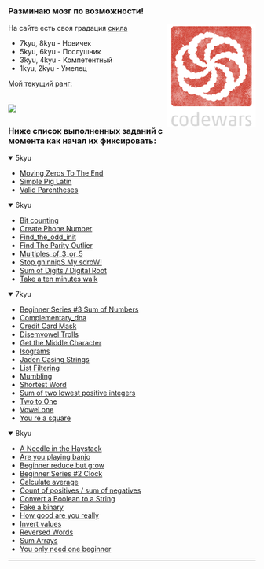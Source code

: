 ### **Разминаю мозг по возможности!**

<img src="codewars.png" align="right"/>

На сайте есть своя градация [скила](https://www.codewars.com/about)

- 7kyu, 8kyu - Новичек
- 5kyu, 6kyu - Послушник
- 3kyu, 4kyu - Компетентный
- 1kyu, 2kyu - Умелец

[Мой текущий ранг](https://www.codewars.com/users/Lukiyky):

![](https://www.codewars.com/users/Lukiyky/badges/large)
---


### Ниже список выполненных заданий с момента как начал их фиксировать:


<details open><summary>5kyu</summary>

  - [Moving Zeros To The End](solutions/5kyu/moving_zeros_to_the_end)
  - [Simple Pig Latin](solutions/5kyu/simple_pig_latin)
  - [Valid Parentheses](solutions/5kyu/valid_parentheses)

</details>

<details open><summary> 6kyu</summary>

  - [Bit counting](solutions/6kyu/bit_сounting)
  - [Create Phone Number](solutions/6kyu/create_phone_number)
  - [Find_the_odd_init](solutions/6kyu/find_the_odd_int)
  - [Find The Parity Outlier](solutions/6kyu/find_the_parity_outlier)
  - [Multiples_of_3_or_5](solutions/6kyu/multiples_of_3_or_5)
  - [Stop gninnipS My sdroW!](solutions/6kyu/stop_gninnips_my_sdrow)
  - [Sum of Digits / Digital Root](solutions/6kyu/sum_of_digits_digital_root)
  - [Take a ten minutes walk](solutions/6kyu/take_a_ten_minutes_walk)

</details>



<details open><summary>7kyu</summary>

  - [Beginner Series #3 Sum of Numbers](solutions/7kyu/beginner_series_%233_sum_of_numbers)
  - [Complementary_dna](solutions/7kyu/complementary_dna)
  - [Credit Card Mask](solutions/7kyu/credit_card_mask)
  - [Disemvowel Trolls](solutions/7kyu/disemvowel_trolls)
  - [Get the Middle Character](solutions/7kyu/get_the_middle_character)
  - [Isograms](solutions/7kyu/isisograms)
  - [Jaden Casing Strings](solutions/7kyu/jaden_casing_strings)
  - [List Filtering](solutions/7kyu/list_filtering)
  - [Mumbling](solutions/7kyu/mumbling)
  - [Shortest Word](solutions/7kyu/shortest_word)
  - [Sum of two lowest positive integers](solutions/7kyu/sum_of_two_lowest_positive_integers)
  - [Two to One](solutions/7kyu/two_to_one)
  - [Vowel one](solutions/7kyu/vowel_one)
  - [You re a square](solutions/7kyu/you_re_a_square)

</details>



<details open><summary>8kyu</summary>

  - [A Needle in the Haystack](solutions/8kyu/a_needle_in_the_haystack)
  - [Are you playing banjo](solutions/8kyu/are_you_playing_banjo)
  - [Beginner reduce but grow](solutions/8kyu/beginner_reduce_but_grow)
  - [Beginner Series #2 Clock](solutions/8kyu/beginner_series_%232_clock)
  - [Calculate average](solutions/8kyu/calculate_average)
  - [Count of positives / sum of negatives](solutions/8kyu/count_of_positives_sum_of_negatives)
  - [Convert a Boolean to a String](solutions/8kyu/convert_a_boolean_to_a_string)
  - [Fake a binary](solutions/8kyu/fake_binary)
  - [How good are you really](solutions/8kyu/how_good_are_you_really)
  - [Invert values](solutions/8kyu/invert_values)
  - [Reversed Words](solutions/8kyu/reversed_words)
  - [Sum Arrays](solutions/8kyu/sum_arrays)
  - [You only need one beginner](solutions/8kyu/you_only_need_one_beginner)

</details>


    
    

---